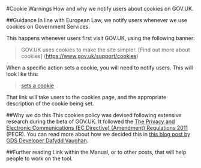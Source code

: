 #Cookie Warnings
How and why we notify users about cookies on GOV.UK.

##Guidance
In line with European Law, we notify users whenever we use cookies on Government Services. 

This happens whenever users first visit GOV.UK, using the following banner:

>GOV.UK uses cookies to make the site simpler. [Find out more about cookies] (https://www.gov.uk/support/cookies)

When a specific action sets a cookie, you will need to notify users. This will look like this: 

>[sets a cookie](https://www.gov.uk/support/cookies#)

That link will take users to the cookies page, and the appropriate description of the cookie being set.

##Why we do this
This cookies policy was devised following extensive research during the beta of GOV.UK. It followed the [The Privacy and Electronic Communications (EC Directive) (Amendment) Regulations 2011](http://www.legislation.gov.uk/uksi/2011/1208/contents/made) (PECR). You can read more about how we decided this in [this blog post by GDS Developer Dafydd Vaughan](http://digital.cabinetoffice.gov.uk/2012/01/12/cookies-on-the-beta/).

##Further reading
Link within the Manual, or to other posts, that will help people to work on the tool.